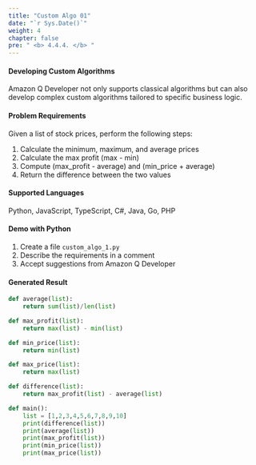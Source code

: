 ```yaml
---
title: "Custom Algo 01"
date: "`r Sys.Date()`"
weight: 4
chapter: false
pre: " <b> 4.4.4. </b> "
---
```


#### Developing Custom Algorithms

Amazon Q Developer not only supports classical algorithms but can also develop complex custom algorithms tailored to specific business logic.

#### Problem Requirements

Given a list of stock prices, perform the following steps:
1. Calculate the minimum, maximum, and average prices
2. Calculate the max profit (max - min)
3. Compute (max_profit - average) and (min_price + average)
4. Return the difference between the two values

#### Supported Languages
Python, JavaScript, TypeScript, C#, Java, Go, PHP

#### Demo with Python

1. Create a file `custom_algo_1.py`
2. Describe the requirements in a comment
3. Accept suggestions from Amazon Q Developer

#### Generated Result
```python
def average(list):
    return sum(list)/len(list)

def max_profit(list):
    return max(list) - min(list)

def min_price(list):
    return min(list)

def max_price(list):
    return max(list)

def difference(list):
    return max_profit(list) - average(list)

def main():
    list = [1,2,3,4,5,6,7,8,9,10]
    print(difference(list))
    print(average(list))
    print(max_profit(list))
    print(min_price(list))
    print(max_price(list))
```